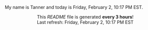 My name is Tanner and today is Friday, February 2, 10:17 PM EST.

<p align="center">This <i>README</i> file is generated <b>every 3 hours</b>!</br>Last refresh: Friday, February 2, 10:17 PM EST<br /></p>

